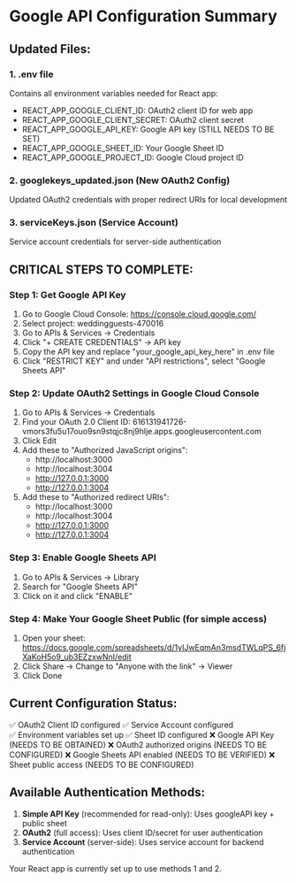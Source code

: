 # Google API Configuration Summary

## Updated Files:

### 1. .env file
Contains all environment variables needed for React app:
- REACT_APP_GOOGLE_CLIENT_ID: OAuth2 client ID for web app
- REACT_APP_GOOGLE_CLIENT_SECRET: OAuth2 client secret 
- REACT_APP_GOOGLE_API_KEY: Google API key (STILL NEEDS TO BE SET)
- REACT_APP_GOOGLE_SHEET_ID: Your Google Sheet ID
- REACT_APP_GOOGLE_PROJECT_ID: Google Cloud project ID

### 2. googlekeys_updated.json (New OAuth2 Config)
Updated OAuth2 credentials with proper redirect URIs for local development

### 3. serviceKeys.json (Service Account)
Service account credentials for server-side authentication

## CRITICAL STEPS TO COMPLETE:

### Step 1: Get Google API Key
1. Go to Google Cloud Console: https://console.cloud.google.com/
2. Select project: weddingguests-470016
3. Go to APIs & Services → Credentials
4. Click "+ CREATE CREDENTIALS" → API key
5. Copy the API key and replace "your_google_api_key_here" in .env file
6. Click "RESTRICT KEY" and under "API restrictions", select "Google Sheets API"

### Step 2: Update OAuth2 Settings in Google Cloud Console
1. Go to APIs & Services → Credentials
2. Find your OAuth 2.0 Client ID: 616131941726-vmors3fu5u17ouo9sn9stqjc8nj9hlje.apps.googleusercontent.com
3. Click Edit
4. Add these to "Authorized JavaScript origins":
   - http://localhost:3000
   - http://localhost:3004
   - http://127.0.0.1:3000
   - http://127.0.0.1:3004
5. Add these to "Authorized redirect URIs":
   - http://localhost:3000
   - http://localhost:3004
   - http://127.0.0.1:3000  
   - http://127.0.0.1:3004

### Step 3: Enable Google Sheets API
1. Go to APIs & Services → Library
2. Search for "Google Sheets API"
3. Click on it and click "ENABLE"

### Step 4: Make Your Google Sheet Public (for simple access)
1. Open your sheet: https://docs.google.com/spreadsheets/d/1yIJwEqmAn3msdTWLqPS_6fjXaKoH5o9_ub3EZzxwNnI/edit
2. Click Share → Change to "Anyone with the link" → Viewer
3. Click Done

## Current Configuration Status:
✅ OAuth2 Client ID configured
✅ Service Account configured  
✅ Environment variables set up
✅ Sheet ID configured
❌ Google API Key (NEEDS TO BE OBTAINED)
❌ OAuth2 authorized origins (NEEDS TO BE CONFIGURED)
❌ Google Sheets API enabled (NEEDS TO BE VERIFIED)
❌ Sheet public access (NEEDS TO BE CONFIGURED)

## Available Authentication Methods:
1. **Simple API Key** (recommended for read-only): Uses googleAPI key + public sheet
2. **OAuth2** (full access): Uses client ID/secret for user authentication  
3. **Service Account** (server-side): Uses service account for backend authentication

Your React app is currently set up to use methods 1 and 2.
